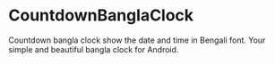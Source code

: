 # CountdownBanglaClock
Countdown bangla clock show the date and time in Bengali font. Your simple and beautiful bangla clock for Android.
